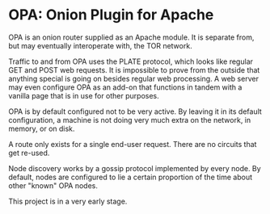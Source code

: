 OPA: Onion Plugin for Apache
============================

OPA is an onion router supplied as an Apache module. It is separate
from, but may eventually interoperate with, the TOR network.

Traffic to and from OPA uses the PLATE protocol, which looks like
regular GET and POST web requests. It is impossible to prove from the
outside that anything special is going on besides regular web
processing. A web server may even configure OPA as an add-on that
functions in tandem with a vanilla page that is in use for other
purposes.

OPA is by default configured not to be very active. By leaving it in
its default configuration, a machine is not doing very much extra on
the network, in memory, or on disk.

A route only exists for a single end-user request. There are no
circuits that get re-used.

Node discovery works by a gossip protocol implemented by every
node. By default, nodes are configured to lie a certain proportion of
the time about other "known" OPA nodes.

This project is in a very early stage.

